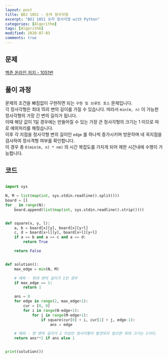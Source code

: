 ```yaml
---
layout: post
title: BOJ 1051 - 숫자 정사각형
excerpt: "BOJ 1051 숫자 정사각형 with Python"
categories: [Algorithm]
tags: [Algorithm]
modified: 2020-07-03
comments: true
---
```


## 문제
[백준 온라인 저지 - 1051번](https://www.acmicpc.net/problem/1051)

## 풀이 과정
문제의 조건을 빠짐없이 구현하면 되는 `구현 및 브루트 포스` 문제입니다. <br>
각 정사각형은 최대 15의 변의 길이를 가질 수 있습니다. 따라서 `min(m, n)` 이 가능한 정사각형의 가장 긴 변의 길이가 됩니다.<br>
이때 해당 값이 1일 경우에는 만들어질 수 있는 가장 큰 정사각형의 크기는 1 이므로 따로 예외처리를 해줬습니다. <br>
이후 각 지점을 정사각형 변의 길이인 `edge` 를 하나씩 증가시키며 방문하며 네 꼭지점을 검사하여 정사격형 여부를 확인합니다. <br>
이 경우 총 `O(min(m, n) * nm)` 의 시간 복잡도를 가지게 되어 제한 시간내에 수행이 가능합니다. <br>

## 코드

~~~ python

import sys

N, M = list(map(int, sys.stdin.readline().split()))
board = []
for _ in range(N):
    board.append(list(map(int, sys.stdin.readline().strip())))


def square(x, y, l):
    a, b = board[x][y], board[x][y+l]
    c, d = board[x+l][y], board[x+l][y+l]
    if a == b and a == c and a == d:
        return True

    return False


def solution():
    max_edge = min(N, M)

    # 예외 - 최대 변의 길이가 1인 경우
    if max_edge == 1:
        return 1

    ans = 0
    for edge in range(2, max_edge+1):
        cur = [0, 0]
        for i in range(N-edge+1):
            for j in range(M-edge+1):
                if square(cur[0] + i, cur[1] + j, edge-1):
                    ans = edge

    # 예외 - 한 변의 길이가 2 이상인 정사각형이 발견되지 않으면 최대 크기는 1이다.
    return ans**2 if ans else 1


print(solution())

~~~